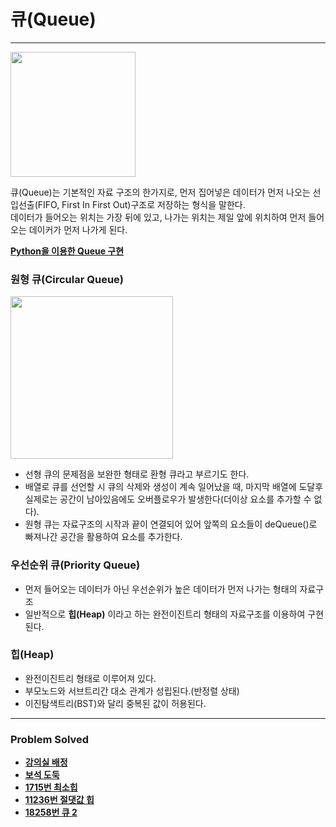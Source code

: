 # 큐(Queue)

------

<img src="https://github.com/ChanghyunRyu/Python_CodingTest_note/assets/83490220/c637d1cb-bf2c-4fc1-8bb8-690a5862fdb9" height="200">

큐(Queue)는 기본적인 자료 구조의 한가지로, 먼저 집어넣은 데이터가 먼저 나오는 선입선출(FIFO, First In First Out)구조로 저장하는 형식을 말한다.  
데이터가 들어오는 위치는 가장 뒤에 있고, 나가는 위치는 제일 앞에 위치하여 먼저 들어오는 데이커가 먼저 나가게 된다.

[**Python을 이용한 Queue 구현**](https://github.com/ChanghyunRyu/Python_CodingTest_note/blob/main/data_structure/queue%26heap/queue.py)

### 원형 큐(Circular Queue)

<img src="https://github.com/ChanghyunRyu/Python_CodingTest_note/assets/83490220/ab01b34b-de1e-4a3a-897a-3c4bc39d05ba" height="260">

- 선형 큐의 문제점을 보완한 형태로 환형 큐라고 부르기도 한다.
- 배열로 큐를 선언할 시 큐의 삭제와 생성이 계속 일어났을 때, 마지막 배열에 도달후 실제로는 공간이 남아있음에도 오버플로우가 발생한다(더이상 요소를 추가할 수 없다).
- 원형 큐는 자료구조의 시작과 끝이 연결되어 있어 앞쪽의 요소들이 deQueue()로 빠져나간 공간을 활용하여 요소를 추가한다.

### 우선순위 큐(Priority Queue)

- 먼저 들어오는 데이터가 아닌 우선순위가 높은 데이터가 먼저 나가는 형태의 자료구조
- 일반적으로 **힙(Heap)** 이라고 하는 완전이진트리 형태의 자료구조를 이용하여 구현된다.

### 힙(Heap)

- 완전이진트리 형태로 이루어져 있다.
- 부모노드와 서브트리간 대소 관계가 성립된다.(반정렬 상태)
- 이진탐색트리(BST)와 달리 중복된 값이 허용된다.

****
### Problem Solved

- [**강의실 배정**](https://github.com/ChanghyunRyu/Python_CodingTest_note/tree/main/queue%26heap/classroom%20assignment)
- [**보석 도둑**](https://github.com/ChanghyunRyu/Python_CodingTest_note/tree/main/queue%26heap/jewel%20thief)
- [**1715번 최소힙**](https://github.com/ChanghyunRyu/Python_CodingTest_note/tree/main/queue%26heap/1927_min_heap)
- [**11236번 절댓값 힙**](https://github.com/ChanghyunRyu/Python_CodingTest_note/tree/main/queue%26heap/11286_absolute_heap)
- [**18258번 큐 2**](https://github.com/ChanghyunRyu/Python_CodingTest_note/tree/main/data_structure/queue%26heap/18258_queue_2)